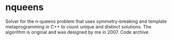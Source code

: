 # nqueens
Solver for the n-queens problem that uses symmetry-breaking and template metaprogramming in C++ to count unique and distinct solutions. The algorithm is original and was designed by me in 2007. Code archive.